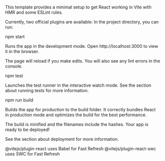 This template provides a minimal setup to get React working in Vite with HMR and some ESLint rules.

Currently, two official plugins are available: In the project directory, you can run:

npm start

Runs the app in the development mode. Open http://localhost:3000 to view it in the browser.

The page will reload if you make edits. You will also see any lint errors in the console.

npm test

Launches the test runner in the interactive watch mode. See the section about running tests for more information.

npm run build

Builds the app for production to the build folder. It correctly bundles React in production mode and optimizes the build for the best performance.

The build is minified and the filenames include the hashes. Your app is ready to be deployed!

See the section about deployment for more information.

@vitejs/plugin-react uses Babel for Fast Refresh
@vitejs/plugin-react-swc uses SWC for Fast Refresh

